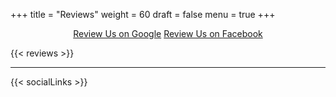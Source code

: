 +++
title = "Reviews"
weight = 60
draft = false
menu = true
+++
<center><a target="_blank" href="https://www.google.com/search?q=comedysportz+san+antonio&ie=utf-8&oe=utf-8#lrd=0x865c68860bf3ce87:0x6a8fc18bbee1a15,3,,,," class="button">Review Us on Google</a> <a target="_blank" href="https://www.facebook.com/pg/ComedySportzSanAntonio/reviews" class="button">Review Us on Facebook</a></center>

{{< reviews >}}

---

{{< socialLinks >}}
